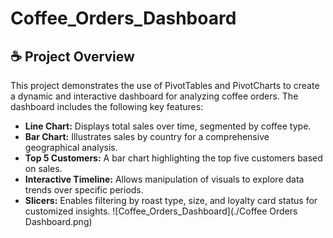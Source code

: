 # Coffee_Orders_Dashboard

## :coffee: Project Overview  

This project demonstrates the use of PivotTables and PivotCharts to create a dynamic and interactive dashboard for analyzing coffee orders. The dashboard includes the following key features:

- **Line Chart:** Displays total sales over time, segmented by coffee type.
- **Bar Chart:** Illustrates sales by country for a comprehensive geographical analysis.
- **Top 5 Customers:** A bar chart highlighting the top five customers based on sales.
- **Interactive Timeline:** Allows manipulation of visuals to explore data trends over specific periods.
- **Slicers:** Enables filtering by roast type, size, and loyalty card status for customized insights.
  ![Coffee_Orders_Dashboard](./Coffee Orders Dashboard.png)
